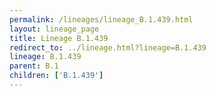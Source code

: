 ```yaml
---
permalink: /lineages/lineage_B.1.439.html
layout: lineage_page
title: Lineage B.1.439
redirect_to: ../lineage.html?lineage=B.1.439
lineage: B.1.439
parent: B.1
children: ['B.1.439']
---
```

